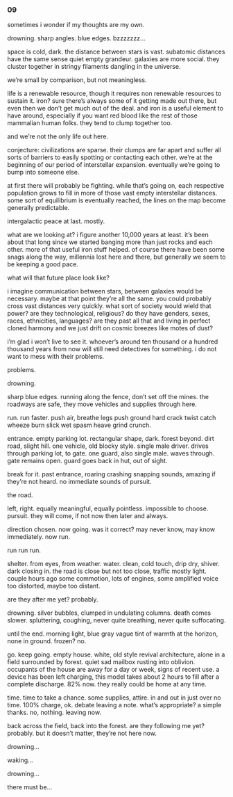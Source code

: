 ### 09

sometimes i wonder if my thoughts are my own.

drowning. sharp angles. blue edges. bzzzzzzz…

space is cold, dark. the distance between stars is vast. subatomic distances have the same sense quiet empty grandeur. galaxies are more social. they cluster together in stringy filaments dangling in the universe.

we’re small by comparison, but not meaningless.

life is a renewable resource, though it requires non renewable resources to sustain it. iron? sure there’s always some of it getting made out there, but even then we don’t get much out of the deal. and iron is a useful element to have around, especially if you want red blood like the rest of those mammalian human folks. they tend to clump together too.

and we’re not the only life out here.

conjecture: civilizations are sparse. their clumps are far apart and suffer all sorts of barriers to easily spotting or contacting each other. we’re at the beginning of our period of interstellar expansion. eventually we’re going to bump into someone else.

at first there will probably be fighting. while that’s going on, each respective population grows to fill in more of those vast empty interstellar distances. some sort of equilibrium is eventually reached, the lines on the map become generally predictable.

intergalactic peace at last. mostly.

what are we looking at? i figure another 10,000 years at least. it’s been about that long since we started banging more than just rocks and each other. more of that useful iron stuff helped. of course there have been some snags along the way, millennia lost here and there, but generally we seem to be keeping a good pace.

what will that future place look like?

i imagine communication between stars, between galaxies would be necessary. maybe at that point they’re all the same. you could probably cross vast distances very quickly. what sort of society would wield that power? are they technological, religious? do they have genders, sexes, races, ethnicities, languages? are they past all that and living in perfect cloned harmony and we just drift on cosmic breezes like motes of dust?

i’m glad i won’t live to see it. whoever’s around ten thousand or a hundred thousand years from now will still need detectives for something. i do not want to mess with their problems.

problems.

drowning.

sharp blue edges. running along the fence, don’t set off the mines. the roadways are safe, they move vehicles and supplies through here.

run. run faster. push air, breathe legs push ground hard crack twist catch wheeze burn slick wet spasm heave grind crunch.

entrance. empty parking lot. rectangular shape, dark. forest beyond. dirt road, slight hill. one vehicle, old blocky style. single male driver. drives through parking lot, to gate. one guard, also single male. waves through. gate remains open. guard goes back in hut, out of sight.

break for it. past entrance, roaring crashing snapping sounds, amazing if they’re not heard. no immediate sounds of pursuit.

the road.

left, right. equally meaningful, equally pointless. impossible to choose. pursuit. they will come, if not now then later and always.

direction chosen. now going. was it correct? may never know, may know immediately. now run.

run run run.

shelter. from eyes, from weather. water. clean, cold touch, drip dry, shiver. dark closing in. the road is close but not too close, traffic mostly light. couple hours ago some commotion, lots of engines, some amplified voice too distorted, maybe too distant.

are they after me yet? probably.

drowning. silver bubbles, clumped in undulating columns. death comes slower. spluttering, coughing, never quite breathing, never quite suffocating.

until the end. morning light, blue gray vague tint of warmth at the horizon, none in ground. frozen? no.

go. keep going. empty house. white, old style revival architecture, alone in a field surrounded by forest. quiet sad mailbox rusting into oblivion. occupants of the house are away for a day or week, signs of recent use. a device has been left charging, this model takes about 2 hours to fill after a complete discharge. 82% now. they really could be home at any time.

time. time to take a chance. some supplies, attire. in and out in just over no time. 100% charge, ok. debate leaving a note. what’s appropriate? a simple thanks. no, nothing. leaving now.

back across the field, back into the forest. are they following me yet? probably. but it doesn’t matter, they’re not here now.

drowning…

waking…

drowning…

there must be…